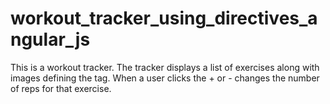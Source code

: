 # workout_tracker_using_directives_angular_js
This is a workout tracker. The tracker displays a list of exercises along with images defining the tag. When a user clicks the + or - changes the number of reps for that exercise.
